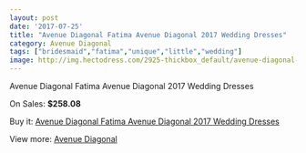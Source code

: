 ```yaml
---
layout: post
date: '2017-07-25'
title: "Avenue Diagonal Fatima Avenue Diagonal 2017 Wedding Dresses"
category: Avenue Diagonal
tags: ["bridesmaid","fatima","unique","little","wedding"]
image: http://img.hectodress.com/2925-thickbox_default/avenue-diagonal-fatima-avenue-diagonal-2013-wedding-dresses.jpg
---
```

Avenue Diagonal Fatima Avenue Diagonal 2017 Wedding Dresses

On Sales: **$258.08**
<a href="https://www.hectodress.com/avenue-diagonal/1615-avenue-diagonal-fatima-avenue-diagonal-2013-wedding-dresses.html"><amp-img layout="responsive" width="600" height="600" src="//img.hectodress.com/2925-thickbox_default/avenue-diagonal-fatima-avenue-diagonal-2013-wedding-dresses.jpg" alt="Avenue Diagonal Fatima Avenue Diagonal 2017 Wedding Dresses 0" /></a>
<a href="https://www.hectodress.com/avenue-diagonal/1615-avenue-diagonal-fatima-avenue-diagonal-2013-wedding-dresses.html"><amp-img layout="responsive" width="600" height="600" src="//img.hectodress.com/2927-thickbox_default/avenue-diagonal-fatima-avenue-diagonal-2013-wedding-dresses.jpg" alt="Avenue Diagonal Fatima Avenue Diagonal 2017 Wedding Dresses 1" /></a>
<a href="https://www.hectodress.com/avenue-diagonal/1615-avenue-diagonal-fatima-avenue-diagonal-2013-wedding-dresses.html"><amp-img layout="responsive" width="600" height="600" src="//img.hectodress.com/2926-thickbox_default/avenue-diagonal-fatima-avenue-diagonal-2013-wedding-dresses.jpg" alt="Avenue Diagonal Fatima Avenue Diagonal 2017 Wedding Dresses 2" /></a>

Buy it: [Avenue Diagonal Fatima Avenue Diagonal 2017 Wedding Dresses](https://www.hectodress.com/avenue-diagonal/1615-avenue-diagonal-fatima-avenue-diagonal-2013-wedding-dresses.html "Avenue Diagonal Fatima Avenue Diagonal 2017 Wedding Dresses")

View more: [Avenue Diagonal](https://www.hectodress.com/23-avenue-diagonal "Avenue Diagonal")